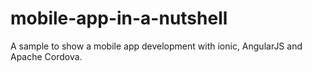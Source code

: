# mobile-app-in-a-nutshell
A sample to show a mobile app development with ionic, AngularJS and Apache Cordova.
